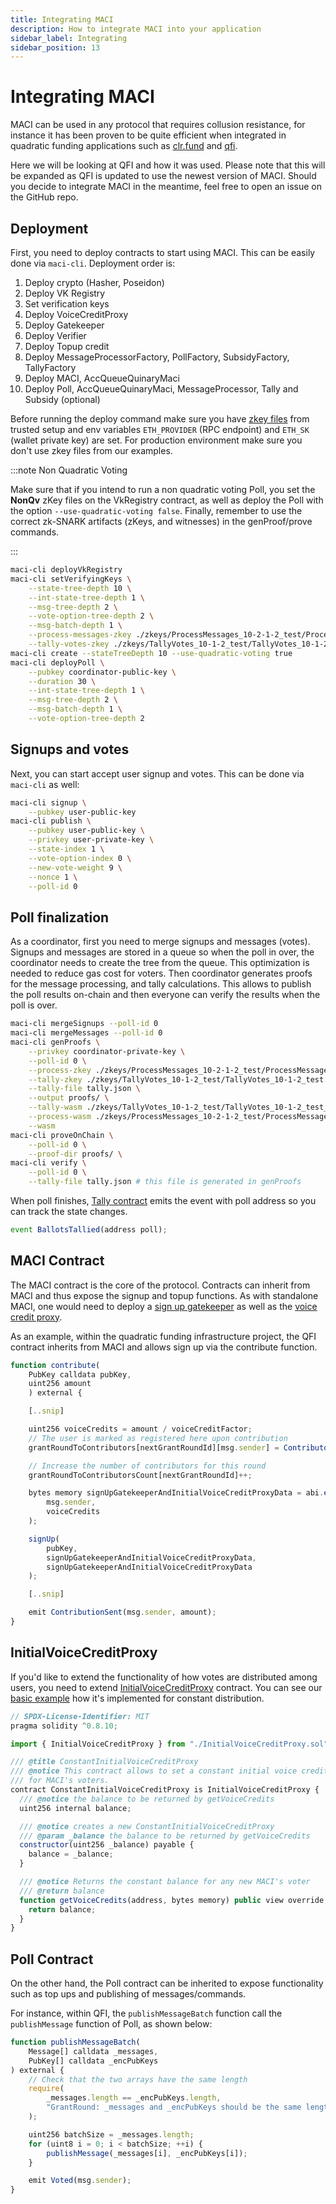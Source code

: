 ```yaml
---
title: Integrating MACI
description: How to integrate MACI into your application
sidebar_label: Integrating
sidebar_position: 13
---
```


# Integrating MACI

MACI can be used in any protocol that requires collusion resistance, for instance it has been proven to be quite efficient when integrated in quadratic funding applications such as [clr.fund](https://github.com/clrfund/monorepo) and [qfi](https://github.com/quadratic-funding/qfi/tree/feat/code-freeze).

Here we will be looking at QFI and how it was used. Please note that this will be expanded as QFI is updated to use the newest version of MACI. Should you decide to integrate MACI in the meantime, feel free to open an issue on the GitHub repo.

## Deployment

First, you need to deploy contracts to start using MACI. This can be easily done via `maci-cli`.
Deployment order is:

1. Deploy crypto (Hasher, Poseidon)
2. Deploy VK Registry
3. Set verification keys
4. Deploy VoiceCreditProxy
5. Deploy Gatekeeper
6. Deploy Verifier
7. Deploy Topup credit
8. Deploy MessageProcessorFactory, PollFactory, SubsidyFactory, TallyFactory
9. Deploy MACI, AccQueueQuinaryMaci
10. Deploy Poll, AccQueueQuinaryMaci, MessageProcessor, Tally and Subsidy (optional)

Before running the deploy command make sure you have [zkey files](https://maci.pse.dev/docs/trusted-setup) from trusted setup and env variables `ETH_PROVIDER` (RPC endpoint) and `ETH_SK` (wallet private key) are set. For production environment make sure you don't use zkey files from our examples.

:::note Non Quadratic Voting

Make sure that if you intend to run a non quadratic voting Poll, you set the **NonQv** zKey files on the VkRegistry contract, as well as deploy the Poll with the option `--use-quadratic-voting false`. Finally, remember to use the correct zk-SNARK artifacts (zKeys, and witnesses) in the genProof/prove commands.

:::

```bash
maci-cli deployVkRegistry
maci-cli setVerifyingKeys \
    --state-tree-depth 10 \
    --int-state-tree-depth 1 \
    --msg-tree-depth 2 \
    --vote-option-tree-depth 2 \
    --msg-batch-depth 1 \
    --process-messages-zkey ./zkeys/ProcessMessages_10-2-1-2_test/ProcessMessages_10-2-1-2_test.0.zkey \
    --tally-votes-zkey ./zkeys/TallyVotes_10-1-2_test/TallyVotes_10-1-2_test.0.zkey
maci-cli create --stateTreeDepth 10 --use-quadratic-voting true
maci-cli deployPoll \
    --pubkey coordinator-public-key \
    --duration 30 \
    --int-state-tree-depth 1 \
    --msg-tree-depth 2 \
    --msg-batch-depth 1 \
    --vote-option-tree-depth 2
```

## Signups and votes

Next, you can start accept user signup and votes. This can be done via `maci-cli` as well:

```bash
maci-cli signup \
    --pubkey user-public-key
maci-cli publish \
    --pubkey user-public-key \
    --privkey user-private-key \
    --state-index 1 \
    --vote-option-index 0 \
    --new-vote-weight 9 \
    --nonce 1 \
    --poll-id 0
```

## Poll finalization

As a coordinator, first you need to merge signups and messages (votes). Signups and messages are stored in a queue so when the poll in over, the coordinator needs to create the tree from the queue. This optimization is needed to reduce gas cost for voters. Then coordinator generates proofs for the message processing, and tally calculations. This allows to publish the poll results on-chain and then everyone can verify the results when the poll is over.

```bash
maci-cli mergeSignups --poll-id 0
maci-cli mergeMessages --poll-id 0
maci-cli genProofs \
    --privkey coordinator-private-key \
    --poll-id 0 \
    --process-zkey ./zkeys/ProcessMessages_10-2-1-2_test/ProcessMessages_10-2-1-2_test.0.zkey \
    --tally-zkey ./zkeys/TallyVotes_10-1-2_test/TallyVotes_10-1-2_test.0.zkey \
    --tally-file tally.json \
    --output proofs/ \
    --tally-wasm ./zkeys/TallyVotes_10-1-2_test/TallyVotes_10-1-2_test_js/TallyVotes_10-1-2_test.wasm \
    --process-wasm ./zkeys/ProcessMessages_10-2-1-2_test/ProcessMessages_10-2-1-2_test_js/ProcessMessages_10-2-1-2_test.wasm \
    --wasm
maci-cli proveOnChain \
    --poll-id 0 \
    --proof-dir proofs/ \
maci-cli verify \
    --poll-id 0 \
    --tally-file tally.json # this file is generated in genProofs
```

When poll finishes, [Tally contract](https://github.com/privacy-scaling-explorations/maci/blob/dev/contracts/contracts/Tally.sol) emits the event with poll address so you can track the state changes.

```javascript
event BallotsTallied(address poll);
```

## MACI Contract

The MACI contract is the core of the protocol. Contracts can inherit from MACI and thus expose the signup and topup functions. As with standalone MACI, one would need to deploy a [sign up gatekeeper](./contracts#signupgatekeeper) as well as the [voice credit proxy](./contracts#voicecreditproxy).

As an example, within the quadratic funding infrastructure project, the QFI contract inherits from MACI and allows sign up via the contribute function.

```javascript
function contribute(
    PubKey calldata pubKey,
    uint256 amount
    ) external {

    [..snip]

    uint256 voiceCredits = amount / voiceCreditFactor;
    // The user is marked as registered here upon contribution
    grantRoundToContributors[nextGrantRoundId][msg.sender] = ContributorStatus(voiceCredits, true);

    // Increase the number of contributors for this round
    grantRoundToContributorsCount[nextGrantRoundId]++;

    bytes memory signUpGatekeeperAndInitialVoiceCreditProxyData = abi.encode(
        msg.sender,
        voiceCredits
    );

    signUp(
        pubKey,
        signUpGatekeeperAndInitialVoiceCreditProxyData,
        signUpGatekeeperAndInitialVoiceCreditProxyData
    );

    [..snip]

    emit ContributionSent(msg.sender, amount);
}
```

## InitialVoiceCreditProxy

If you'd like to extend the functionality of how votes are distributed among users, you need to extend [InitialVoiceCreditProxy](https://github.com/privacy-scaling-explorations/maci/blob/dev/contracts/contracts/initialVoiceCreditProxy/InitialVoiceCreditProxy.sol) contract. You can see our [basic example](https://github.com/privacy-scaling-explorations/maci/blob/dev/contracts/contracts/initialVoiceCreditProxy/ConstantInitialVoiceCreditProxy.sol) how it's implemented for constant distribution.

```javascript
// SPDX-License-Identifier: MIT
pragma solidity ^0.8.10;

import { InitialVoiceCreditProxy } from "./InitialVoiceCreditProxy.sol";

/// @title ConstantInitialVoiceCreditProxy
/// @notice This contract allows to set a constant initial voice credit balance
/// for MACI's voters.
contract ConstantInitialVoiceCreditProxy is InitialVoiceCreditProxy {
  /// @notice the balance to be returned by getVoiceCredits
  uint256 internal balance;

  /// @notice creates a new ConstantInitialVoiceCreditProxy
  /// @param _balance the balance to be returned by getVoiceCredits
  constructor(uint256 _balance) payable {
    balance = _balance;
  }

  /// @notice Returns the constant balance for any new MACI's voter
  /// @return balance
  function getVoiceCredits(address, bytes memory) public view override returns (uint256) {
    return balance;
  }
}
```

## Poll Contract

On the other hand, the Poll contract can be inherited to expose functionality such as top ups and publishing of messages/commands.

For instance, within QFI, the `publishMessageBatch` function call the `publishMessage` function of Poll, as shown below:

```javascript
function publishMessageBatch(
    Message[] calldata _messages,
    PubKey[] calldata _encPubKeys
) external {
    // Check that the two arrays have the same length
    require(
        _messages.length == _encPubKeys.length,
        "GrantRound: _messages and _encPubKeys should be the same length"
    );

    uint256 batchSize = _messages.length;
    for (uint8 i = 0; i < batchSize; ++i) {
        publishMessage(_messages[i], _encPubKeys[i]);
    }

    emit Voted(msg.sender);
}
```
